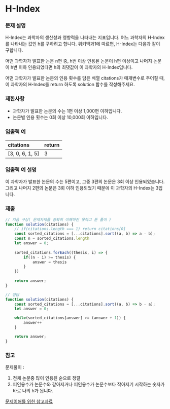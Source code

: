# H-Index

### 문제 설명
H-Index는 과학자의 생산성과 영향력을 나타내는 지표입니다. 어느 과학자의 H-Index를 나타내는 값인 h를 구하려고 합니다. 위키백과1에 따르면, H-Index는 다음과 같이 구합니다.

어떤 과학자가 발표한 논문 n편 중, h번 이상 인용된 논문이 h편 이상이고 나머지 논문이 h번 이하 인용되었다면 h의 최댓값이 이 과학자의 H-Index입니다.

어떤 과학자가 발표한 논문의 인용 횟수를 담은 배열 citations가 매개변수로 주어질 때, 이 과학자의 H-Index를 return 하도록 solution 함수를 작성해주세요.

### 제한사항
* 과학자가 발표한 논문의 수는 1편 이상 1,000편 이하입니다.
* 논문별 인용 횟수는 0회 이상 10,000회 이하입니다.

### 입출력 예
| citations |	return |
|:-----|:-----|
| [3, 0, 6, 1, 5]	| 3

### 입출력 예 설명
이 과학자가 발표한 논문의 수는 5편이고, 그중 3편의 논문은 3회 이상 인용되었습니다. 그리고 나머지 2편의 논문은 3회 이하 인용되었기 때문에 이 과학자의 H-Index는 3입니다.

### 제출
```js
// 처음 구상( 문제자체를 정확히 이해하진 못하고 푼 풀이 )
function solution(citations) {
    // if(citations.length === 1) return citations[0]
    const sorted_citations = [...citations].sort((a, b) => a - b);
    const n = sorted_citations.length
    let answer = 0;
    
    sorted_citations.forEach((thesis, i) => {
        if((n - i) >= thesis) {
            answer = thesis
        }
    })
    
    return answer;
}

// 정답
function solution(citations) {
    const sorted_citations = [...citations].sort((a, b) => b - a);
    let answer = 0;

    while(sorted_citations[answer] >= (answer + 1)) {
        answer++
    }

    return answer;
}
```

### 참고
문제풀이 : 
1. 전체 논문중 많이 인용된 순으로 정렬
2. 피인용수가 논문수와 같아지거나 피인용수가 논문수보다 작아지기 시작하는 숫자가 바로 나의 h가 됩니다.

[문제이해를 위한 참고자료](https://www.ibric.org/bric/trend/bio-series.do?mode=series_view&newsArticleNo=8802417&articleNo=8882714&beforeMode=latest_list)
